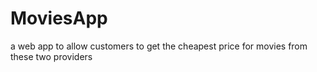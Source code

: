 # MoviesApp
a web app to allow customers to get the cheapest price for movies from these two providers
